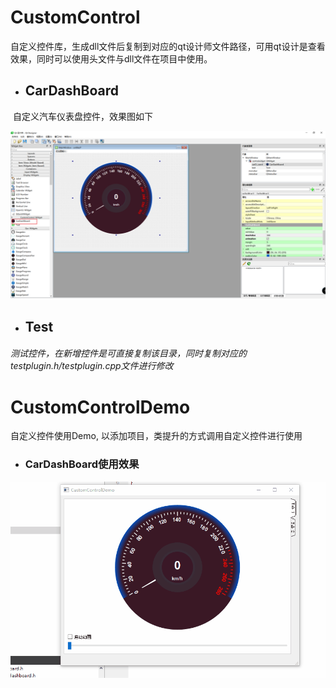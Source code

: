 

# CustomControl



​	自定义控件库，生成dll文件后复制到对应的qt设计师文件路径，可用qt设计是查看效果，同时可以使用头文件与dll文件在项目中使用。



* ## CarDashBoard

​	自定义汽车仪表盘控件，效果图如下

![image-20230728131101368](./README.assets/image-20230728131101368.png)



* ## Test 

###### 	测试控件，在新增控件是可直接复制该目录，同时复制对应的testplugin.h/testplugin.cpp文件进行修改





# CustomControlDemo

 自定义控件使用Demo, 以添加项目，类提升的方式调用自定义控件进行使用



* ### CarDashBoard使用效果

![CarDashBoard](./README.assets/CarDashBoard.gif)

